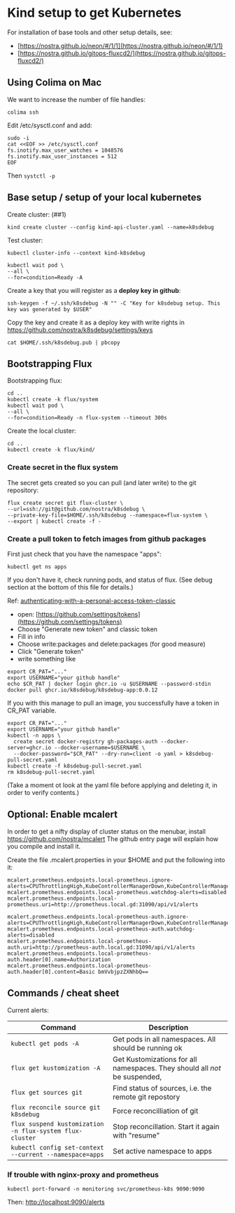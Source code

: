 # Kind setup to get Kubernetes

For installation of base tools and other setup details, see:

- [https://nostra.github.io/neon/#/1/1](https://nostra.github.io/neon/#/1/1)
- [https://nostra.github.io/gitops-fluxcd2/](https://nostra.github.io/gitops-fluxcd2/)

## Using Colima on Mac

We want to increase the number of file handles:

```
colima ssh
```
Edit /etc/sysctl.conf and add:
```
sudo -i 
cat <<EOF >> /etc/sysctl.conf
fs.inotify.max_user_watches = 1048576
fs.inotify.max_user_instances = 512
EOF
```
Then `systctl -p`

## Base setup / setup of your local kubernetes

Create cluster: (##1)
```shell
kind create cluster --config kind-api-cluster.yaml --name=k8sdebug
```

Test cluster:
```shell
kubectl cluster-info --context kind-k8sdebug
```
```shell
kubectl wait pod \
--all \
--for=condition=Ready -A
```

Create a key that you will register as a **deploy key in github**:
```shell
ssh-keygen -f ~/.ssh/k8sdebug -N "" -C "Key for k8sdebug setup. This key was generated by $USER"
```

Copy the key and create it as a deploy key with write rights in
https://github.com/nostra/k8sdebug/settings/keys
```
cat $HOME/.ssh/k8sdebug.pub | pbcopy
```

## Bootstrapping Flux

Bootstrapping flux:
```shell
cd ..
kubectl create -k flux/system
kubectl wait pod \
--all \
--for=condition=Ready -n flux-system --timeout 300s
```

Create the local cluster:
```shell
cd ..
kubectl create -k flux/kind/
```

### Create secret in the flux system
The secret gets created so you can pull (and later write) to the git repository:
```shell
flux create secret git flux-cluster \
--url=ssh://git@github.com/nostra/k8sdebug \
--private-key-file=$HOME/.ssh/k8sdebug --namespace=flux-system \
--export | kubectl create -f -
```

### Create a pull token to fetch images from github packages

First just check that you have the namespace "apps":

```shell
kubectl get ns apps
```
If you don't have it, check running pods, and status of flux. (See debug section
at the bottom of this file for details.)

Ref: [authenticating-with-a-personal-access-token-classic](https://docs.github.com/en/packages/working-with-a-github-packages-registry/working-with-the-container-registry#authenticating-with-a-personal-access-token-classic)

- open: [https://github.com/settings/tokens](https://github.com/settings/tokens)
- Choose "Generate new token" and classic token
- Fill in info
- Choose write:packages and delete:packages (for good measure)
- Click "Generate token"
- write something like
```
export CR_PAT="..."
export USERNAME="your github handle"
echo $CR_PAT | docker login ghcr.io -u $USERNAME --password-stdin
docker pull ghcr.io/k8sdebug/k8sdebug-app:0.0.12
```

If you with this manage to pull an image, you successfully have a token in CR_PAT
variable.

```
export CR_PAT="..."
export USERNAME="your github handle"
kubectl -n apps \
  create secret docker-registry gh-packages-auth --docker-server=ghcr.io --docker-username=$USERNAME \
  --docker-password="$CR_PAT" --dry-run=client -o yaml > k8sdebug-pull-secret.yaml
kubectl create -f k8sdebug-pull-secret.yaml
rm k8sdebug-pull-secret.yaml
```
(Take a moment ot look at the yaml file before applying and deleting it, in 
order to verify contents.)

## Optional: Enable mcalert 

In order to get a nifty display of cluster status on the menubar, install
https://github.com/nostra/mcalert The github entry page will explain how you
compile and install it.

Create the file .mcalert.properties in your $HOME and put the following into it:
```properties
mcalert.prometheus.endpoints.local-prometheus.ignore-alerts=CPUThrottlingHigh,KubeControllerManagerDown,KubeControllerManagerDown,KubeSchedulerDown,NodeClockNotSynchronising
mcalert.prometheus.endpoints.local-prometheus.watchdog-alerts=disabled
mcalert.prometheus.endpoints.local-prometheus.uri=http://prometheus.local.gd:31090/api/v1/alerts

mcalert.prometheus.endpoints.local-prometheus-auth.ignore-alerts=CPUThrottlingHigh,KubeControllerManagerDown,KubeControllerManagerDown,KubeSchedulerDown,NodeClockNotSynchronising
mcalert.prometheus.endpoints.local-prometheus-auth.watchdog-alerts=disabled
mcalert.prometheus.endpoints.local-prometheus-auth.uri=http://prometheus-auth.local.gd:31090/api/v1/alerts
mcalert.prometheus.endpoints.local-prometheus-auth.header[0].name=Authorization
mcalert.prometheus.endpoints.local-prometheus-auth.header[0].content=Basic bmVvbjpzZXNhbQ==
```

## Commands / cheat sheet

Current alerts: 

| Command                                                  | Description                                                                |
|----------------------------------------------------------|----------------------------------------------------------------------------|
| `kubectl get pods -A`                                    | Get pods in all namespaces. All should be running ok                       |
| `flux get kustomization -A`                              | Get Kustomizations for all namespaces. They should all _not_ be suspended, |                                                         | and should be in status ready                                              |
| `flux get sources git`                                   | Find status of sources, i.e. the remote git repostory                      |
| `flux reconcile source git k8sdebug`                     | Force reconcilliation of git                                               |
| `flux suspend kustomization -n flux-system flux-cluster` | Stop reconcillation. Start it again with "resume"                          |
| `kubectl config set-context --current --namespace=apps`  | Set active namespace to apps                                               |

### If trouble with nginx-proxy and prometheus

```shell
kubectl port-forward -n monitoring svc/prometheus-k8s 9090:9090
```
Then: [http://localhost:9090/alerts](http://localhost:9090/alerts)